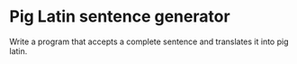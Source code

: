 # Pig Latin sentence generator

Write a program that accepts a complete sentence and translates it into pig latin.